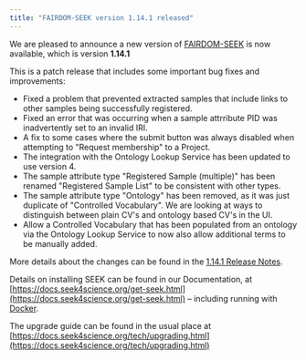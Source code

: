 ```yaml
---
title: "FAIRDOM-SEEK version 1.14.1 released"
---
```


We are pleased to announce a new version of [FAIRDOM-SEEK](/platforms/seek) is now available, which is version **1.14.1**

This is a patch release that includes some important bug fixes and improvements:

* Fixed a problem that prevented extracted samples that include links to other samples being successfully registered.
* Fixed an error that was occurring when a sample attrribute PID was inadvertently set to an invalid IRI.
* A fix to some cases where the submit button was always disabled when attempting to "Request membership" to a Project.
* The integration with the Ontology Lookup Service has been updated to use version 4.
* The sample attribute type "Registered Sample (multiple)" has been renamed "Registered Sample List" to be consistent with other types.
* The sample attribute type "Ontology" has been removed, as it was just duplicate of "Controlled Vocabulary". We are looking at ways to distinguish between
  plain CV's and ontology based CV's in the UI.
* Allow a Controlled Vocabulary that has been populated from an ontology via the Ontology Lookup Service to now also allow additional terms to be manually added.


More details about the changes can be found in the [1.14.1 Release Notes](https://docs.seek4science.org/tech/releases/#version-1141).

Details on installing SEEK can be found in our Documentation, at [https://docs.seek4science.org/get-seek.html](https://docs.seek4science.org/get-seek.html) – including running with [Docker](https://www.docker.com/).

The upgrade guide can be found in the usual place at [https://docs.seek4science.org/tech/upgrading.html](https://docs.seek4science.org/tech/upgrading.html)